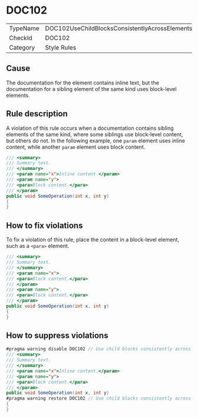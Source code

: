 # DOC102

<table>
<tr>
  <td>TypeName</td>
  <td>DOC102UseChildBlocksConsistentlyAcrossElementsOfTheSameKind</td>
</tr>
<tr>
  <td>CheckId</td>
  <td>DOC102</td>
</tr>
<tr>
  <td>Category</td>
  <td>Style Rules</td>
</tr>
</table>

## Cause

The documentation for the element contains inline text, but the documentation for a sibling element of the same kind
uses block-level elements.

## Rule description

A violation of this rule occurs when a documentation contains sibling elements of the same kind, where some siblings use
block-level content, but others do not. In the following example, one `param` element uses inline content, while another
`param` element uses block content.

```csharp
/// <summary>
/// Summary text.
/// </summary>
/// <param name="x">Inline content.</param>
/// <param name="y">
/// <para>Block content.</para>
/// </param>
public void SomeOperation(int x, int y)
{
}
```

## How to fix violations

To fix a violation of this rule, place the content in a block-level element, such as a `<para>` element.

```csharp
/// <summary>
/// Summary text.
/// </summary>
/// <param name="x">
/// <para>Block content.</para>
/// </param>
/// <param name="y">
/// <para>Block content.</para>
/// </param>
public void SomeOperation(int x, int y)
{
}
```

## How to suppress violations

```csharp
#pragma warning disable DOC102 // Use child blocks consistently across elements of the same kind
/// <summary>
/// Summary text.
/// </summary>
/// <param name="x">Inline content.</param>
/// <param name="y">
/// <para>Block content.</para>
/// </param>
public void SomeOperation(int x, int y)
#pragma warning restore DOC102 // Use child blocks consistently across elements of the same kind
{
}
```
